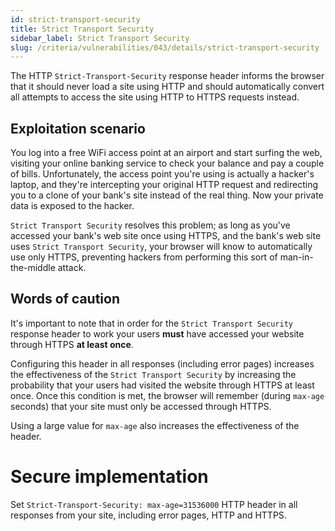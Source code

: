 ```yaml
---
id: strict-transport-security
title: Strict Transport Security
sidebar_label: Strict Transport Security
slug: /criteria/vulnerabilities/043/details/strict-transport-security
---
```


The HTTP `Strict-Transport-Security` response header
informs the browser
that it should never load a site using HTTP
and should automatically convert all attempts
to access the site using HTTP
to HTTPS requests instead.

## Exploitation scenario

You log into a free WiFi access point at an airport
and start surfing the web,
visiting your online banking service
to check your balance and pay a couple of bills.
Unfortunately,
the access point you're using
is actually a hacker's laptop,
and they're intercepting your original HTTP request
and redirecting you to a clone of your bank's site
instead of the real thing.
Now your private data is exposed to the hacker.

`Strict Transport Security` resolves this problem;
as long as you've accessed your bank's web site once using HTTPS,
and the bank's web site uses `Strict Transport Security`,
your browser will know to automatically use only HTTPS,
preventing hackers from performing this sort of man-in-the-middle attack.

## Words of caution

It's important to note that
in order for the `Strict Transport Security` response header to work
your users **must** have accessed your website
through HTTPS **at least once**.

Configuring this header in all responses
(including error pages)
increases the effectiveness of the `Strict Transport Security`
by increasing the probability that your users
had visited the website through HTTPS at least once.
Once this condition is met,
the browser will remember
(during `max-age` seconds)
that your site must only be accessed through HTTPS.

Using a large value for `max-age`
also increases the effectiveness of the header.

# Secure implementation

Set `Strict-Transport-Security: max-age=31536000` HTTP header
in all responses from your site,
including error pages, HTTP and HTTPS.
